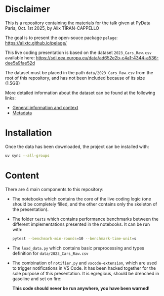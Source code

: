 # Disclaimer
This is a repository containing the materials for the talk given at PyData Paris, Oct. 1st 2025, by Alix TIRAN-CAPPELLO

The goal is to present the open-souce package `pelage`:  https://alixtc.github.io/pelage/ 

This live coding presentation is based on the dataset `2023_Cars_Raw.csv` available here:
https://sdi.eea.europa.eu/data/ad652e2b-c4a1-4344-a536-dee5a9fae52d

The dataset must be placed in the path `data/2023_Cars_Raw.csv` from the root of this repository, and has not been included because of its size (1.5GB)

More detailed information about the dataset can be found at the following links:
- [General information and context](https://climate.ec.europa.eu/news-your-voice/news/collecting-real-world-data-co2-emissions-and-fuel-consumption-new-cars-and-vans-2021-03-05_en)
- [Metadata](https://sdi.eea.europa.eu/catalogue/datahub/api/records/ad652e2b-c4a1-4344-a536-dee5a9fae52d/formatters/xsl-view?output=pdf&language=eng&approved=true)

# Installation

Once the data has been downloaded, the project can be installed with:

```bash
uv sync --all-groups
```

# Content
There are 4 main components to this repository:
- The notebooks which contains the core of the live coding logic (one should be completely filled, and the other contains only the skeleton of the presentation).
- The folder `tests` which contains performance benchmarks between the different implementations presented in the notebooks. It can be run with:
  ```bash
  pytest --benchmark-min-rounds=10 --benchmark-time-unit=s
  ```
- The `load_data.py` which contains basic preprocessing and types definition for `data/2023_Cars_Raw.csv`
- The combination of `notifier.py` and `vscode-extension`, which are used to trigger notifications in VS Code. It has been hacked together for the sole purpose of this presentation. It is egregious, should be drenched in gasoline and set on fire:

  **This code should never be run anywhere, you have been warned!**
